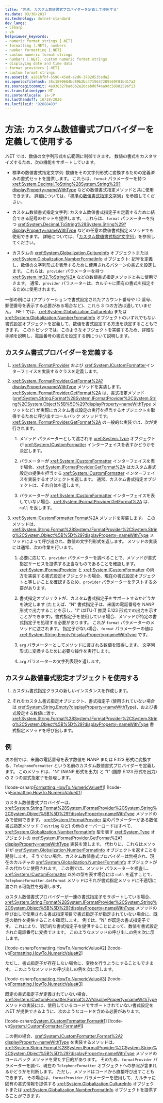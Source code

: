 ```yaml
---
title: '方法: カスタム数値書式プロバイダーを定義して使用する'
ms.date: 03/30/2017
ms.technology: dotnet-standard
dev_langs:
- csharp
- vb
helpviewer_keywords:
- numeric format strings [.NET]
- formatting [.NET], numbers
- number formatting [.NET]
- custom numeric format strings
- numbers [.NET], custom numeric format strings
- displaying date and time data
- format providers [.NET]
- custom format strings
ms.assetid: a281bfbf-6596-45ed-a2d6-3782d535ada2
ms.openlocfilehash: 38c1890684bd89b2bc4719637209569f01bd17a2
ms.sourcegitcommit: 4a938327bad8b2e20cabd0f46a9dc50882596f13
ms.translationtype: HT
ms.contentlocale: ja-JP
ms.lasthandoff: 10/28/2020
ms.locfileid: "92888483"
---
```

# <a name="how-to-define-and-use-custom-numeric-format-providers"></a>方法: カスタム数値書式プロバイダーを定義して使用する

.NET では、数値の文字列形式を広範囲に制御できます。 数値の書式をカスタマイズするため、次の機能をサポートしています。  
  
- 標準の数値書式指定文字列: 数値をその文字列形式に変換するための定義済みの書式セットを提供します。 これらは、`format` パラメーターを持つ <xref:System.Decimal.ToString%28System.String%29?displayProperty=nameWithType> などの数値書式指定メソッドと共に使用できます。 詳細については、「[標準の数値書式指定文字列](standard-numeric-format-strings.md)」を参照してください。  
  
- カスタム数値書式指定文字列: カスタム数値書式指定子を定義するために結合できる記号のセットを提供します。 これらは、`format` パラメーターを持つ <xref:System.Decimal.ToString%28System.String%29?displayProperty=nameWithType> などの任意の数値書式指定メソッドでも使用できます。 詳細については、「[カスタム数値書式指定文字列](custom-numeric-format-strings.md)」を参照してください。  
  
- カスタムの <xref:System.Globalization.CultureInfo> オブジェクトまたは <xref:System.Globalization.NumberFormatInfo> オブジェクト: 記号を定義し、数値の文字列形式を表示するために使用されるパターンの書式を設定します。 これらは、`provider` パラメーターを持つ <xref:System.Int32.ToString%2A> などの数値書式指定メソッドと共に使用できます。 通常、`provider` パラメーターは、カルチャに固有の書式を指定するために使用されます。  
  
 一部の例には (アプリケーションで書式設定されたアカウント番号や ID 番号、郵便番号を表示する必要がある場合など)、これら 3 つの方法は適していません。 .NET では、<xref:System.Globalization.CultureInfo> または <xref:System.Globalization.NumberFormatInfo> オブジェクトのいずれでもない書式設定オブジェクトを定義して、数値を書式設定する方法を決定することもできます。 このトピックでは、このようなオブジェクトを実装するため、詳細な手順を説明し、電話番号の書式を設定する例について説明します。  
  
## <a name="define-a-custom-format-provider"></a>カスタム書式プロバイダーを定義する  
  
1. <xref:System.IFormatProvider> および <xref:System.ICustomFormatter>インターフェイスを実装するクラスを定義します。  
  
2. <xref:System.IFormatProvider.GetFormat%2A?displayProperty=nameWithType> メソッドを実装します。 <xref:System.IFormatProvider.GetFormat%2A> は、書式指定メソッド (<xref:System.String.Format%28System.IFormatProvider%2CSystem.String%2CSystem.Object%5B%5D%29?displayProperty=nameWithType> メソッドなど) が実際にカスタム書式設定の実行を担当するオブジェクトを取得するために呼び出すコールバック メソッドです。 <xref:System.IFormatProvider.GetFormat%2A> の一般的な実装では、次が実行されます。  
  
    1. メソッド パラメーターとして渡される <xref:System.Type> オブジェクトが <xref:System.ICustomFormatter> インターフェイスを表すかどうかを決定します。  
  
    2. パラメーターが <xref:System.ICustomFormatter> インターフェイスを表す場合、<xref:System.IFormatProvider.GetFormat%2A> はカスタム書式設定の提供を担当する <xref:System.ICustomFormatter> インターフェイスを実装するオブジェクトを返します。 通常、カスタム書式指定オブジェクトは、それ自体を返します。  
  
    3. パラメーターが <xref:System.ICustomFormatter> インターフェイスを表していない場合、<xref:System.IFormatProvider.GetFormat%2A> は、`null` を返します。  
  
3. <xref:System.ICustomFormatter.Format%2A> メソッドを実装します。 このメソッドは、<xref:System.String.Format%28System.IFormatProvider%2CSystem.String%2CSystem.Object%5B%5D%29?displayProperty=nameWithType> メソッドによって呼び出され、数値の文字列形式を返します。 メソッドの実装には通常、次の作業を行います。  
  
    1. 必要に応じて、`provider` パラメーターを調べることで、メソッドが書式指定サービスを提供する正当なものであることを確認します。 <xref:System.IFormatProvider> と <xref:System.ICustomFormatter> の両方を実装する書式設定オブジェクトの場合、現在の書式設定オブジェクトと等しいことを確認するため、`provider` パラメーターをテストする必要があります。  
  
    2. 書式指定オブジェクトが、カスタム書式指定子をサポートするかどうかを決定します (たとえば、"N" 書式指定子は、米国の電話番号を NANP 形式で出力することを示し、"I" はITU-T 推奨 E.123 形式での出力を示すことができます)。書式指定子を使用している場合、メソッドが特定の書式指定子を処理する必要があります。 これが `format` パラメーターのメソッドに渡されます。 指定子がない場合、`format` パラメーターの値は <xref:System.String.Empty?displayProperty=nameWithType> です。  
  
    3. `arg` パラメーターとしてメソッドに渡される数値を取得します。 文字列形式に変換するために必要な操作を実行します。  
  
    4. `arg` パラメーターの文字列表現を返します。  
  
## <a name="use-a-custom-numeric-formatting-object"></a>カスタム数値書式設定オブジェクトを使用する  
  
1. カスタム書式指定クラスの新しいインスタンスを作成します。  
  
2. それをカスタム書式指定オブジェクト、書式指定子 (使用されていない場合は <xref:System.String.Empty?displayProperty=nameWithType>)、および書式設定する数値に渡す、<xref:System.String.Format%28System.IFormatProvider%2CSystem.String%2CSystem.Object%5B%5D%29?displayProperty=nameWithType> 書式指定メソッドを呼び出します。  
  
## <a name="example"></a>例

 次の例では、米国の電話番号を表す数値を NANP または E.123 形式に変換する、`TelephoneFormatter` という名前のカスタム数値書式プロバイダーを定義します。 このメソッドは、"N" (NANP 形式を出力) と "I" (国際 E.123 形式を出力) の 2 つの書式指定子を処理します。  
  
 [!code-csharp[Formatting.HowTo.NumericValue#1](../../../samples/snippets/csharp/VS_Snippets_CLR/Formatting.HowTo.NumericValue/cs/Telephone1.cs#1)]
 [!code-vb[Formatting.HowTo.NumericValue#1](../../../samples/snippets/visualbasic/VS_Snippets_CLR/Formatting.HowTo.NumericValue/vb/Telephone1.vb#1)]  
  
 カスタム数値書式プロバイダーは、<xref:System.String.Format%28System.IFormatProvider%2CSystem.String%2CSystem.Object%5B%5D%29?displayProperty=nameWithType> メソッドのみで使用できます。 <xref:System.IFormatProvider> 型のパラメーターがある数値書式指定メソッド (`ToString` など) の他のオーバーロードはすべて、<xref:System.Globalization.NumberFormatInfo> 型を表す <xref:System.Type> オブジェクトの <xref:System.IFormatProvider.GetFormat%2A?displayProperty=nameWithType> 実装を渡します。 代わりに、これらはメソッドが <xref:System.Globalization.NumberFormatInfo> オブジェクトを返すことを期待します。 そうでない場合、カスタム数値書式プロバイダーは無視され、現在のカルチャの <xref:System.Globalization.NumberFormatInfo> オブジェクトがその代わりに使用されます。 この例では、メソッド パラメーターを検査し、<xref:System.ICustomFormatter> 以外の型を表す場合には `null` を返すことで、`TelephoneFormatter.GetFormat` メソッドはそれが書式指定メソッドに不適切に渡される可能性を処理します。  
  
 カスタム数値書式プロバイダーが一連の書式指定子をサポートしている場合、<xref:System.String.Format%28System.IFormatProvider%2CSystem.String%2CSystem.Object%5B%5D%29?displayProperty=nameWithType> メソッドの呼び出しで使用される書式指定項目で書式指定子が指定されていない場合に、既定の動作を提供することを確認します。 例では、"N" が既定の書式指定子です。 これにより、明示的な書式指定子を提供することによって、数値を書式設定された電話番号に変換できます。 このようなメソッドの呼び出しの例を次に示します。  
  
 [!code-csharp[Formatting.HowTo.NumericValue#2](../../../samples/snippets/csharp/VS_Snippets_CLR/Formatting.HowTo.NumericValue/cs/Telephone1.cs#2)]
 [!code-vb[Formatting.HowTo.NumericValue#2](../../../samples/snippets/visualbasic/VS_Snippets_CLR/Formatting.HowTo.NumericValue/vb/Telephone1.vb#2)]  
  
 ただし、書式指定子が存在しない場合に、変換を行うようにすることもできます。 このようなメソッドの呼び出しの例を次に示します。  
  
 [!code-csharp[Formatting.HowTo.NumericValue#3](../../../samples/snippets/csharp/VS_Snippets_CLR/Formatting.HowTo.NumericValue/cs/Telephone1.cs#3)]
 [!code-vb[Formatting.HowTo.NumericValue#3](../../../samples/snippets/visualbasic/VS_Snippets_CLR/Formatting.HowTo.NumericValue/vb/Telephone1.vb#3)]  
  
 既定の書式指定子が定義されていない場合、<xref:System.ICustomFormatter.Format%2A?displayProperty=nameWithType> メソッドの実装には、使用しているコードでサポートされていない書式設定を .NET が提供できるように、次のようなコードを含める必要があります。  
  
 [!code-csharp[System.ICustomFormatter.Format#1](../../../samples/snippets/csharp/VS_Snippets_CLR_System/system.ICustomFormatter.Format/cs/format.cs#1)]
 [!code-vb[System.ICustomFormatter.Format#1](../../../samples/snippets/visualbasic/VS_Snippets_CLR_System/system.ICustomFormatter.Format/vb/Format.vb#1)]  
  
 この例の場合、<xref:System.ICustomFormatter.Format%2A?displayProperty=nameWithType> を実装するメソッドは、<xref:System.String.Format%28System.IFormatProvider%2CSystem.String%2CSystem.Object%5B%5D%29?displayProperty=nameWithType> メソッドのコールバック メソッドを果たす目的があります。 そのため、`formatProvider` パラメーターを調べ、現在の `TelephoneFormatter` オブジェクトへの参照が含まれるかどうかを判断します。 ただし、メソッドはコードから直接呼び出すこともできます。 その場合は、`formatProvider` パラメーターを使用して、カルチャに固有の書式情報を提供する <xref:System.Globalization.CultureInfo> オブジェクトまたは <xref:System.Globalization.NumberFormatInfo> オブジェクトを提供することができます。
